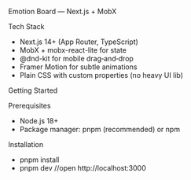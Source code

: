 Emotion Board — Next.js + MobX

Tech Stack
- Next.js 14+ (App Router, TypeScript)
- MobX + mobx-react-lite for state
- @dnd-kit for mobile drag‑and‑drop
- Framer Motion for subtle animations
- Plain CSS with custom properties (no heavy UI lib)

Getting Started

Prerequisites
- Node.js 18+
- Package manager: pnpm (recommended) or npm

Installation
- pnpm install
- pnpm dev
//open http://localhost:3000
